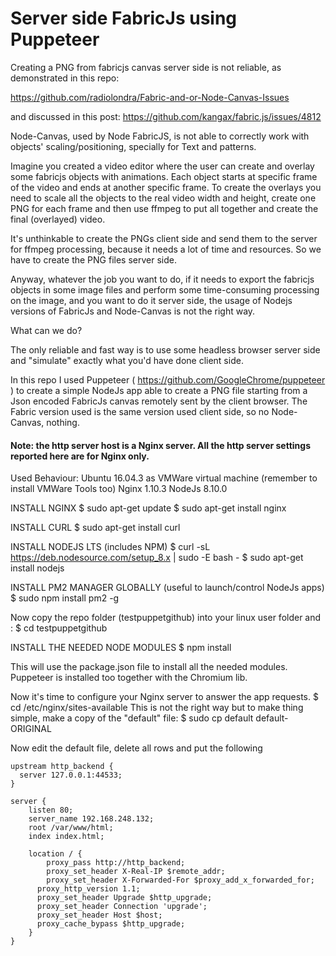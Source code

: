 # Server side FabricJs using Puppeteer

Creating a PNG from fabricjs canvas server side is not reliable, as demonstrated in this repo:

https://github.com/radiolondra/Fabric-and-or-Node-Canvas-Issues

and discussed in this post:
https://github.com/kangax/fabric.js/issues/4812

Node-Canvas, used by Node FabricJS, is not able to correctly work with objects' scaling/positioning, specially for Text and patterns.

Imagine you created a video editor where the user can create and overlay some fabricjs objects with animations. Each object starts at specific frame of the video and ends at another specific frame. To create the overlays you need to scale all the objects to the real video width and height, create one PNG for each frame and then use ffmpeg to put all together and create the final (overlayed) video.

It's unthinkable to create the PNGs client side and send them to the server for ffmpeg processing, because it needs a lot of time and resources. So we have to create the PNG files server side.

Anyway, whatever the job you want to do, if it needs to export the fabricjs objects in some image files and perform some time-consuming processing on the image, and you want to do it server side, the usage of Nodejs versions of FabricJs and Node-Canvas is not the right way.

What can we do?

The only reliable and fast way is to use some headless browser server side and "simulate" exactly what you'd have done client side.

In this repo I used Puppeteer ( https://github.com/GoogleChrome/puppeteer ) to create a simple NodeJs app able to create a PNG file starting from a Json encoded FabricJs canvas remotely sent by the client browser. The Fabric version used is the same version used client side, so no Node-Canvas, nothing.

#### Note: the http server host is a Nginx server. All the http server settings reported here are for Nginx only.

Used Behaviour:
Ubuntu 16.04.3 as VMWare virtual machine (remember to install VMWare Tools too)
Nginx 1.10.3
NodeJs 8.10.0

INSTALL NGINX
$ sudo apt-get update
$ sudo apt-get install nginx

INSTALL CURL
$ sudo apt-get install curl

INSTALL NODEJS LTS (includes NPM)
$ curl -sL https://deb.nodesource.com/setup_8.x | sudo -E bash -
$ sudo apt-get install nodejs

INSTALL PM2 MANAGER GLOBALLY (useful to launch/control NodeJs apps)
$ sudo npm install pm2 -g

Now copy the repo folder (testpuppetgithub) into your linux user folder and :
$ cd testpuppetgithub

INSTALL THE NEEDED NODE MODULES
$ npm install

This will use the package.json file to install all the needed modules. Puppeteer is installed too together with the Chromium lib.

Now it's time to configure your Nginx server to answer the app requests.
$ cd /etc/nginx/sites-available
This is not the right way but to make thing simple, make a copy of the "default" file:
$ sudo cp default default-ORIGINAL

Now edit the default file, delete all rows and put the following

```
upstream http_backend {
  server 127.0.0.1:44533;
}

server {
	listen 80;
	server_name 192.168.248.132;
	root /var/www/html;
	index index.html;

	location / {
		proxy_pass http://http_backend;
		proxy_set_header X-Real-IP $remote_addr;
		proxy_set_header X-Forwarded-For $proxy_add_x_forwarded_for;
	  proxy_http_version 1.1;
	  proxy_set_header Upgrade $http_upgrade;
	  proxy_set_header Connection 'upgrade';
	  proxy_set_header Host $host;
	  proxy_cache_bypass $http_upgrade;
	}
}
```

